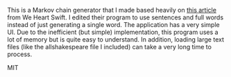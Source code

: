 This is a Markov chain generator that I made based heavily on [this article](https://www.weheartswift.com/random-names-using-markov-chains/) from We Heart Swift. I edited their program to use sentences and full words instead of just generating a single word. The application has a very simple UI. Due to the inefficient (but simple) implementation, this program uses a lot of memory but is quite easy to understand. In addition, loading large text files (like the allshakespeare file I included) can take a very long time to process.

MIT
